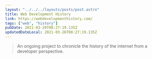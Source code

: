 ```yaml
---
layout: "../../../layouts/posts/post.astro"
title: Web Development History
link: https://webdevelopmenthistory.com/
tags: ["web", "history"]
pubDate: 2021-03-26T08:27:19.135Z
updatedDateLocal: 2021-03-26T08:27:19.135Z
---
```


> An ongoing project to chronicle the history of the internet from a developer perspective.
